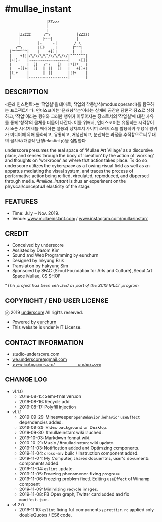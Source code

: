 # #mullae\_instant

```underscore
                   |ZZzzz
                   |
                   |
      |ZZzzz      /^\            |ZZzzz  
      |          |~~~|           |
      |        |-     -|        / \
     /^\       |[]+    |       |^^^|
  |^^^^^^^|    |    +[]|       |   |
  |    +[]|/\/\/\/\^/\/\/\/\/|^^^^^^^|
  |+[]+   |~~~~~~~~~~~~~~~~~~|    +[]|
  |       |  []   /^\   []   |+[]+   |
  |   +[]+|  []  || ||  []   |   +[]+|
  |[]+    |      || ||       |[]+    |
  |_______|------------------|_______|  
```

## DESCRIPTION

<문래 인스턴트>는 ‘작업실’을 테마로, 작업의 작동방식(modus operandi)를 탐구하는 프로젝트이다. 언더스코어는 ‘문래창작촌’이라는 실재의 공간을 담론적 장소로 상정하고, ‘작업’이라는 행위와 그러한 행위가 이루어지는 장소로서의 ‘작업실’에 대한 사유를 통해 ‘창작’의 몸체를 더듬어 나간다. 이를 위해서, 언더스코어는 유동하는 시각장이자 또는 시각체제를 매개하는 일종의 장치로서 사이버 스페이스를 활용하여 수행적 행위가 미디어에 의해 물화되고, 유통되고, 재생산되고, 분산되는 과정을 추적함으로써 무대의 물리적/개념적 탄성(elasticity)을 실험한다.

underscore presumes the real space of ‘Mullae Art Village’ as a discursive place, and senses through the body of 'creation' by the action of 'working' and thoughts on 'workroom' as where that action takes place. To do so, underscore utilizes the cyberspace as a flowing visual field as well as an appartus mediating the visual system, and traces the process of performative action being reified, circulated, reproduced, and dispersed through media. *#mullae\_instant* is thus an experiment on the physical/conceptual elasticity of the stage.

## FEATURES

- Time: July ~ Nov. 2019.
- Venue: www.mullaeinstant.com / www.instagram.com/mullaeinstant

## CREDIT

- Conceived by underscore
- Assisted by Dasom Kim
- Sound and Web Programming by eunchurn
- Designed by Inkyung Baik
- Translation by Hakyung Sim
- Sponsored by SFAC (Seoul Foundation for Arts and Culture), Seoul Art Space Mullae, GS SHOP

*_This project has been selected as part of the 2019 MEET program_

## COPYRIGHT / END USER LICENSE

ⓒ 2019 [underscore](studio-underscore.com) All rights reserved.

- Powered by [eunchurn](eunchurn.com)
- This website is under MIT License.

## CONTACT INFORMATION

- studio-underscore.com
- we.underscore@gmail.com
- www.instagram.com/____________underscore

## CHANGE LOG

- v1.1.0
  - 2019-08-15: Semi-final version
  - 2019-08-16: Recycle add
  - 2019-08-17: Polyfill injection
- v1.1.1
  - 2019-09-29: Minesweeper `openBehavior.behavior` `useEffect` dependencies added.
  - 2019-09-29: Video background on Desktop.
  - 2019-09-30: #mullaeinstant wiki lauched.
  - 2019-10-03: Markdown format wiki.
  - 2019-10-21: Music / #mullaeinstant wiki update.
  - 2019-11-03: Notification added and Optimizing components.
  - 2019-11-04: `cross-env` build / Instruction component added.
  - 2019-11-04: My Computer, shared docuemtns, user's documents components added.
  - 2019-11-04: `eslint` update.
  - 2019-11-05: Freezing phenomenon fixing progress.
  - 2019-11-06: Freezing problem fixed. Editing `useEffect` of Winamp compoent
  - 2019-11-08: Minimizing recycle images.
  - 2019-11-08: FB Open graph, Twitter card added and fix `manifest.json`.
- v1.2.0
  - 2019-11.10: `eslint` fixing full components / `prettier.rc` applied only doubleQuotes / ES6 code.
